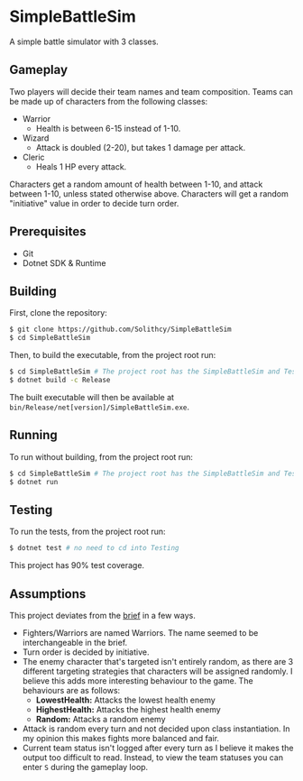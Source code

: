 # SimpleBattleSim
A simple battle simulator with 3 classes.

## Gameplay
Two players will decide their team names and team composition. Teams can be made up of
characters from the following classes:
- Warrior
  - Health is between 6-15 instead of 1-10.
- Wizard
  - Attack is doubled (2-20), but takes 1 damage per attack.
- Cleric
  - Heals 1 HP every attack.

Characters get a random amount of health between 1-10, and attack between 1-10, unless
stated otherwise above. Characters will get a random "initiative" value in order to decide
turn order.

## Prerequisites
- Git
 - Dotnet SDK & Runtime

## Building
First, clone the repository:
```bash
$ git clone https://github.com/Solithcy/SimpleBattleSim
$ cd SimpleBattleSim
```
Then, to build the executable, from the project root run:
```bash
$ cd SimpleBattleSim # The project root has the SimpleBattleSim and Testing directories
$ dotnet build -c Release
```

The built executable will then be available at `bin/Release/net[version]/SimpleBattleSim.exe`.

## Running
To run without building, from the project root run:
```bash
$ cd SimpleBattleSim # The project root has the SimpleBattleSim and Testing directories
$ dotnet run
```

## Testing
To run the tests, from the project root run:
```bash
$ dotnet test # no need to cd into Testing
```

This project has 90% test coverage.

## Assumptions
This project deviates from the [brief](./Brief.md) in a few ways.

 - Fighters/Warriors are named Warriors. The name seemed to be interchangeable in the brief.
 - Turn order is decided by initiative.
 - The enemy character that's targeted isn't entirely random, as there are 3 different targeting strategies that characters will be assigned randomly. I believe this adds more interesting behaviour to the game. The behaviours are as follows:
   - **LowestHealth:** Attacks the lowest health enemy
   - **HighestHealth:** Attacks the highest health enemy
   - **Random:** Attacks a random enemy
 - Attack is random every turn and not decided upon class instantiation. In my opinion this makes fights more balanced and fair.
 - Current team status isn't logged after every turn as I believe it makes the output too difficult to read. Instead, to view the team statuses you can enter `S` during the gameplay loop.
 
